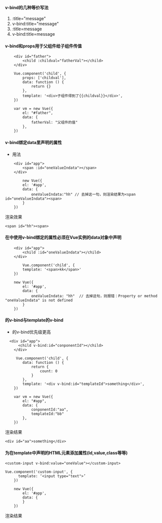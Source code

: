 #### v-bind的几种等价写法
1. :title="message"
2. v-bind:title="message"
3. :title=message
4. v-bind:title=message

#### v-bind和props用于父组件给子组件传值
```
    <div id="father">
        <child :childval="fatherVal"></child>
    </div>

    Vue.component('child', {
        props: ['childval'], 
        data: function () {
            return {}
        },
        template: '<div>子组件得到了{{childval}}</div>',
    })

    var vm = new Vue({
        el: "#father",
        data: {
            fatherVal: "父组件的值" 
        },
    })
```
#### v-bind绑定data里声明的属性
* 用法
```
    <div id="app">
        <span :id="oneValueIndata"></span>
    </div>

        new Vue({
        el: '#app',
        data: {
            oneValueIndata:"hh" // 去掉这一句，则渲染结果为<span id="oneValueIndata"><span>
        }
    })
```
渲染效果
```
<span id="hh"><span>
```

#### 在<child>中使用v-bind绑定的属性必须在Vue实例的data对象中声明
```
    <div id="app">
        <child :id="oneValueIndata"></child>
    </div>

        Vue.component('child', {
        template: '<span>kk</span>'
    })

    new Vue({
        el: '#app',
        data: {
            oneValueIndata: "hh"  // 去掉这句，则报错：Property or method "oneValueIndata" is not defined
        }
    })
```

#### <child>的v-bind与template的v-bind
* <child>的v-bind优先级更高
```
  <div id="app">
      <child v-bind:id="conponentId"></child>
    </div>

     Vue.component('child', {
        data: function () {
            return {
                count: 0
            }
        },
        template: '<div v-bind:id="templateId">something</div>',
    })

    var vm = new Vue({
        el: "#app",
        data: {
            conponentId:"aa",
            templateId:"bb"
        },
    })
```
渲染结果
```
<div id="aa">something</div>
```

#### 为在template中声明的HTML元素添加属性(Id,value,class等等)
```
<custom-input v-bind:value="oneValue"></custom-input>

Vue.component('custom-input', {
      template: ‘<input type="text">’
    })

    new Vue({
        el: '#app',
        data: {
        }
    })
```
渲染结果
```

```